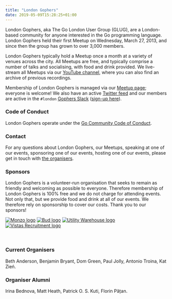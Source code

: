 ```yaml
---
title: "London Gophers"
date: 2019-05-09T15:28:25+01:00
---
```


London Gophers, aka The Go London User Group (GLUG), are a London-based community for anyone interested in the Go
programming language. London Gophers held their first Meetup on Wednesday, March 27, 2013, and since then the group has
grown to over 3,000 members.

London Gophers typically hold a Meetup once a month at a variety of venues across the city. All Meetups are free, and
typically comprise a number of talks and socialising, with food and drink provided. We live-stream all Meetups via our
[YouTube channel](https://youtube.com/LondonGophers), where you can also find an archive of previous recordings.

Membership of London Gophers is managed via our [Meetup page](https://www.meetup.com/LondonGophers/); everyone is
welcome! We also have an active [Twitter feed](https://twitter.com/LondonGophers) and our members are active in the
`#london` [Gophers Slack](https://gophers.slack.com/) ([sign-up here](https://invite.slack.golangbridge.org)).

### Code of Conduct

London Gophers operate under the [Go Community Code of Conduct](https://golang.org/conduct).

### Contact

For any questions about London Gophers, our Meetups, speaking at one of our events, sponsoring one of our events,
hosting one of our events, please get in touch with [the organisers](mailto:glug-organisers@googlegroups.com).

### Sponsors

London Gophers is a volunteer-run organisation that seeks to remain as friendly and welcoming as possible to everyone.
Therefore membership of London Gophers is 100% free and we do not charge for attending events. Not only that, but we
provide food and drink at all of our events. We therefore rely on sponsorship to cover our costs. Thank you to our
sponsors!

<div class="sponsors">
<a href="https://monzo.com" target="_blank"><img alt="Monzo logo" src="/images/sponsors/monzo.png"/></a>
<a href="https://thisisbud.com" target="_blank"><img alt="Bud logo" src="/images/sponsors/bud.png"/></a>
<a href="https://www.utilitywarehouse.co.uk" target="_blank"><img alt="Utility Warehouse logo" src="/images/sponsors/utilitywarehouse.jpg"/></a>
<a href="https://www.vistasrecruitment.com" target="_blank"><img alt="Vistas Recruitment logo" src="/images/sponsors/vistas.png"/></a>
</div>

<br/>
<br/>

### Current Organisers

Beth Anderson, Benjamin Bryant, Dom Green, Paul Jolly, Antonio Troina, Kat Zień.

### Organiser Alumni

Irina Bednova, Matt Heath, Patrick O. S. Kuti, Florin Pățan.

